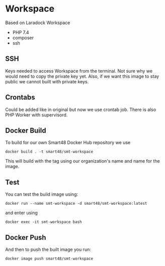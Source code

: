 # Workspace

Based on Laradock Workspace

- PHP 7.4
- composer
- ssh


## SSH

Keys needed to access Workspace from the terminal. Not sure why we would need to copy the private key yet. Also, if we want this image to stay public we cannot built with private keys.

## Crontabs

Could be added like in original but now we use crontab job. There is also PHP Worker with supervisord.

## Docker Build

To build for our own Smart48 Docker Hub repository we use

```
docker build . -t smart48/smt-workspace
```

This will build with the tag using our organization's name and name for the image.

## Test

You can test the build image using:

```
docker run --name smt-workspace -d smart48/smt-workspace:latest
```

and enter using

```
docker exec -it smt-workspace bash
```

## Docker Push

And then to push the built image you run:

```
docker image push smart48/smt-workspace
```